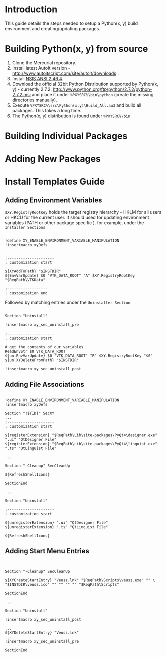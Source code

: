 # Introduction

This guide details the steps needed to setup a Python(x, y) build environment and creating/updating packages.

# Building Python(x, y) from source

  1. Clone the Mercurial repository.
  1. Install latest AutoIt version - http://www.autoitscript.com/site/autoit/downloads .
  1. Install [NSIS ANSI 2.46.4](http://unsis.googlecode.com/files/nsis-2.46.4-Unicode-setup.exe).
  1. Download the official 32bit Python Distribution supported by Python(x, y) - currently 2.7.2: http://www.python.org/ftp/python/2.7.2/python-2.7.2.msi and place it under `%PXYSRC%\bin\python` (create the missing directories manually).
  1. Execute `%PXYSRC%\src\Python(x,y)\Build_All.au3` and build all packages. This takes a long time.
  1. The Python(x, y) distribution is found under `%PXYSRC%\bin`.

# Building Individual Packages

# Adding New Packages

# Install Templates Guide

## Adding Environment Variables

`$XY.RegistryRootKey` holds the target registry hierarchy - HKLM for all users or HKCU for the current user. It should used for updating environment variables (PATH or other package specific ).
for example, under the `Installer Sections`
```NSIS

!define XY_ENABLE_ENVIRONMENT_VARIABLE_MANIPULATION
!insertmacro xyDefs


;---------------------
; customization start

${XYAddToPath} "$INSTDIR"
${EnvVarUpdate} $0 "VTK_DATA_ROOT" "A" $XY.RegistryRootKey "$ReqPath\VTKData"

;------------------
; customization end
```
Followed by matching entries under the `Uninstaller Section`:

```NSIS

Section "Uninstall"

!insertmacro xy_sec_uninstall_pre

;---------------------
; customization start

# get the contents of our variables
ReadEnvStr $0 VTK_DATA_ROOT
${un.EnvVarUpdate} $0 "VTK_DATA_ROOT" "R" $XY.RegistryRootKey "$0"
${un.XYDeleteFromPath} "$INSTDIR"

!insertmacro xy_sec_uninstall_post

```

## Adding File Associations

```NSIS

!define XY_ENABLE_ENVIRONMENT_VARIABLE_MANIPULATION
!insertmacro xyDefs

Section "!${ID}" SecXY
...
;---------------------
; customization start

${registerExtension} "$ReqPath\Lib\site-packages\PyQt4\designer.exe" ".ui" "QtDesigner File"
${registerExtension} "$ReqPath\Lib\site-packages\PyQt4\linguist.exe" ".ts" "QtLinguist File"

...

Section "-Cleanup" SecCleanUp

${RefreshShellIcons}

SectionEnd

...

Section "Uninstall"

;---------------------
; customization start

${unregisterExtension} ".ui" "QtDesigner File"
${unregisterExtension} ".ts" "QtLinguist File"

${RefreshShellIcons}
```

## Adding Start Menu Entries
```NSIS


Section "-Cleanup" SecCleanUp

${XYCreateStartEntry} "Veusz.lnk" "$ReqPath\Scripts\veusz.exe" "" \
"$INSTDIR\veusz.ico" "" "" "" "" "$ReqPath\Scripts"

SectionEnd

...

Section "Uninstall"

!insertmacro xy_sec_uninstall_post

...
${XYDeleteStartEntry} "Veusz.lnk"
...
!insertmacro xy_sec_uninstall_pre

SectionEnd

```